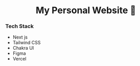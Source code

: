 # <div align="center">My Personal Website 🎇</div>

### Tech Stack

- Next js
- Tailwind CSS
- Chakra UI
- Figma
- Vercel
